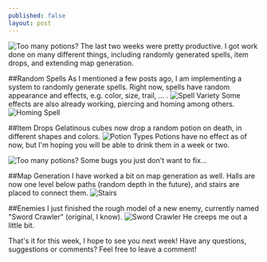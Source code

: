 ```yaml
---
published: false
layout: post
---
```


![Too many potions?](http://i.imgur.com/DlCmCXy.gif)
The last two weeks were pretty productive. I got work done on many different things, including randomly generated spells, item drops, and extending map generation. 
<!--excerpt-->
 
##Random Spells
As I mentioned a few posts ago, I am implementing a system to randomly generate spells. Right now, spells have random appearance and effects, e.g. color, size, trail, ... .
![Spell Variety](http://i.imgur.com/bhLsTSn.gif)
Some effects are also already working, piercing and homing among others.
![Homing Spell](http://i.imgur.com/ABQcjop.gif)

##Item Drops
Gelatinous cubes now drop a random potion on death, in different shapes and colors. 
![Potion Types](http://i.imgur.com/fF0iLGF.png)
Potions have no effect as of now, but I'm hoping you will be able to drink them in a week or two. 

![Too many potions?](http://i.imgur.com/DlCmCXy.gif)
Some bugs you just don't want to fix...

##Map Generation
I have worked a bit on map generation as well. Halls are now one level below paths (random depth in the future), and stairs are placed to connect them.
![Stairs](http://i.imgur.com/PjqBeaZ.png)

##Enemies
I just finished the rough model of a new enemy, currently named "Sword Crawler" (original, I know). 
![Sword Crawler](http://i.imgur.com/UPyaPQV.png)
He creeps me out a little bit.

That's it for this week, I hope to see you next week!
Have any questions, suggestions or comments? Feel free to leave a comment!